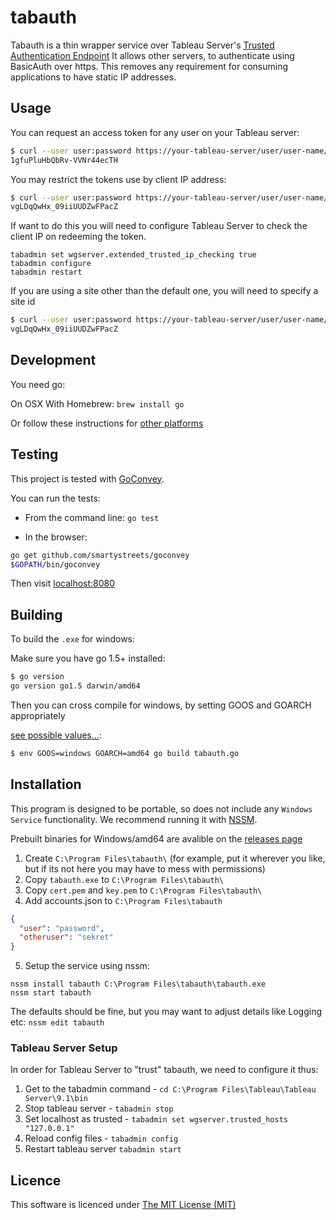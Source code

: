 # tabauth

Tabauth is a thin wrapper service over Tableau Server's [Trusted Authentication Endpoint](http://onlinehelp.tableau.com/current/server/en-us/help.htm#trusted_auth.htm%3FTocPath%3DAdministrator%2520Guide%7CTrusted%2520Authentication%7C_____0)
It allows other servers, to authenticate using BasicAuth over https. This removes any requirement for consuming applications to have static IP addresses.

## Usage

You can request an access token for any user on your Tableau server:
```bash
$ curl --user user:password https://your-tableau-server/user/user-name/token
1gfuPluHbQbRv-VVNr44ecTH
```

You may restrict the tokens use by client IP address:
```bash
$ curl --user user:password https://your-tableau-server/user/user-name/token?client_ip=10.10.10.10
vgLDqQwHx_09iiUUDZwFPacZ
```
If want to do this you will need to configure Tableau Server to check the client IP on redeeming the token.

```
tabadmin set wgserver.extended_trusted_ip_checking true
tabadmin configure
tabadmin restart
```

If you are using a site other than the default one, you will need to specify a site id
```bash
$ curl --user user:password https://your-tableau-server/user/user-name/token?site_id=a4134fe9-d7ee-6783-88e9-a5eeb1f40476
vgLDqQwHx_09iiUUDZwFPacZ
```

## Development

You need go:

On OSX With Homebrew:
`brew install go`

Or follow these instructions for [other platforms](https://golang.org/doc/install)

## Testing

This project is tested with [GoConvey](http://goconvey.co/).

You can run the tests:

* From the command line:
`go test`

* In the browser:
```bash
go get github.com/smartystreets/goconvey
$GOPATH/bin/goconvey
```
Then visit [localhost:8080](http://localhost:8080)

## Building

To build the `.exe` for windows:

Make sure you have go 1.5+ installed:

```bash
$ go version
go version go1.5 darwin/amd64
```

Then you can cross compile for windows, by setting GOOS and GOARCH appropriately 

[see possible values...](https://github.com/golang/go/blob/master/src/go/build/syslist.go):

```bash
$ env GOOS=windows GOARCH=amd64 go build tabauth.go
```

## Installation

This program is designed to be portable, so does not include any `Windows Service` functionality. We recommend running it with [NSSM](http://nssm.cc/).

Prebuilt binaries for Windows/amd64 are avalible on the [releases page](https://github.com/reevoo/tabauth/releases)

1. Create `C:\Program Files\tabauth\` (for example, put it wherever you like, but if its not here you may have to mess with permissions)
2. Copy `tabauth.exe` to `C:\Program Files\tabauth\`
3. Copy `cert.pem` and `key.pem` to `C:\Program Files\tabauth\`
4. Add accounts.json to `C:\Program Files\tabauth`
```json
{
  "user": "password",
  "otheruser": "sekret"
}
```
5. Setup the service using nssm:
```
nssm install tabauth C:\Program Files\tabauth\tabauth.exe
nssm start tabauth
```
The defaults should be fine, but you may want to adjust details like Logging etc:
`nssm edit tabauth`

### Tableau Server Setup

In order for Tableau Server to "trust" tabauth, we need to configure it thus:

1. Get to the tabadmin command - `cd C:\Program Files\Tableau\Tableau Server\9.1\bin`
2. Stop tableau server - `tabadmin stop`
3. Set localhost as trusted - `tabadmin set wgserver.trusted_hosts "127.0.0.1"`
4. Reload config files - `tabadmin config`
5. Restart tableau server `tabadmin start`


## Licence

This software is licenced under [The MIT License (MIT)](./LICENCE.md)
